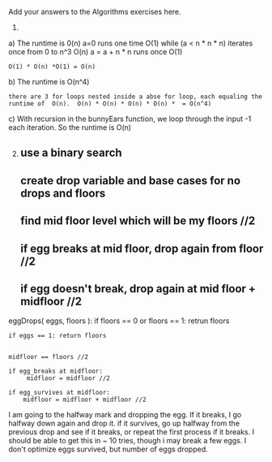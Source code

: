 Add your answers to the Algorithms exercises here.

1. 
 a) The runtime is 0(n)
    a=0                     runs one time O(1)
    while (a < n * n * n)   iterates once from 0 to n^3 O(n)
    a = a + n * n           runs once O(1)
    
    O(1) * O(n) *O(1) = O(n)

 b) The runtime is O(n^4)
    
    there are 3 for loops nested inside a abse for loop, each equaling the runtime of  O(n).  O(n) * O(n) * O(n) * O(n) *  = O(n^4)

 c) With recursion in the bunnyEars function, we loop through the input -1 each iteration. 
  So the runtime is O(n)


2. ## use a binary search 
   ## create drop variable and base cases for no drops and floors
   ## find mid floor level which will be my floors //2
   ## if egg breaks at mid floor, drop again from floor //2
   ## if egg doesn't break, drop again at mid floor + midfloor //2
   

eggDrops( eggs, floors ):
    if floors == 0 or floors == 1:
        retrun floors
    
    if eggs == 1: return floors

    
    midfloor == floors //2

    if egg_breaks at midfloor:
         midfloor = midfloor //2
    
    if egg_survives at midfloor:
        midfloor = midfloor + midfloor //2

I am going to the halfway mark and dropping the egg. If it breaks, I go halfway down again and drop it. if it survives, go up halfway from the previous drop and see if it breaks, or repeat the first process if it breaks. I should be able to get this in ~ 10 tries, though i may break a few eggs. I don't optimize eggs survived, but number of eggs dropped. 
    

    


